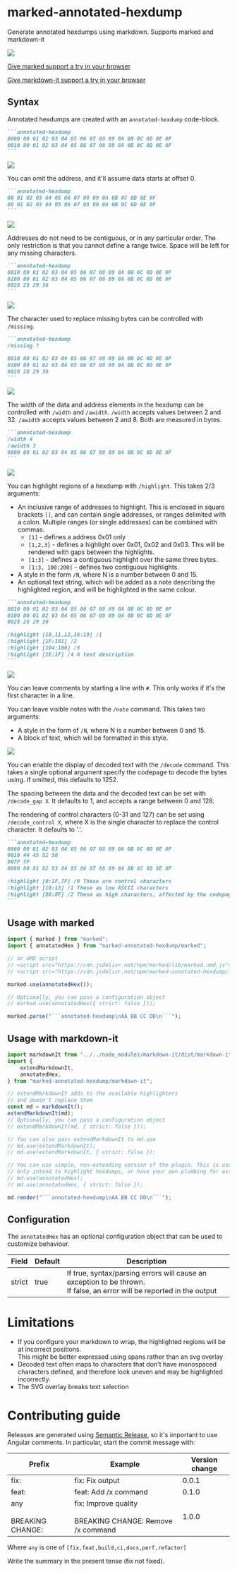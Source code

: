 # marked-annotated-hexdump

Generate annotated hexdumps using markdown. Supports marked and markdown-it

![](./.img/ExampleOutput.png)

[Give marked support a try in your browser](https://danishcake.github.io/marked-annotated-hexdump/marked)

[Give markdown-it support a try in your browser](https://danishcake.github.io/marked-annotated-hexdump/markdown-it)

## Syntax

Annotated hexdumps are created with an `annotated-hexdump` code-block.

````markdown
```annotated-hexdump
0000 00 01 02 03 04 05 06 07 08 09 0A 0B 0C 0D 0E 0F
0010 00 01 02 03 04 05 06 07 08 09 0A 0B 0C 0D 0E 0F
```
````

![](./.img/Example1.png)

You can omit the address, and it'll assume data starts at offset 0.

````markdown
```annotated-hexdump
00 01 02 03 04 05 06 07 08 09 0A 0B 0C 0D 0E 0F
00 01 02 03 04 05 06 07 08 09 0A 0B 0C 0D 0E 0F
```
````

![](./.img/Example2.png)

Addresses do not need to be contiguous, or in any particular order.
The only restriction is that you cannot define a range twice. Space will be left for any missing characters.

````markdown
```annotated-hexdump
0010 00 01 02 03 04 05 06 07 08 09 0A 0B 0C 0D 0E 0F
0100 00 01 02 03 04 05 06 07 08 09 0A 0B 0C 0D 0E 0F
0028 28 29 30
```
````

![](./.img/Example3.png)

The character used to replace missing bytes can be controlled with `/missing`.

````markdown
```annotated-hexdump
/missing ?

0010 00 01 02 03 04 05 06 07 08 09 0A 0B 0C 0D 0E 0F
0100 00 01 02 03 04 05 06 07 08 09 0A 0B 0C 0D 0E 0F
0028 28 29 30
```
````

![](./.img/Example4.png)

The width of the data and address elements in the hexdump can be controlled with `/width` and `/awidth`. `/width` accepts values between 2 and 32. `/awidth` accepts values between 2 and 8. Both are measured in bytes.

````markdown
```annotated-hexdump
/width 4
/awidth 3
0000 00 01 02 03 04 05 06 07 08 09 0A 0B 0C 0D 0E 0F
```
````

![](./.img/Example5.png)

You can highlight regions of a hexdump with `/highlight`. This takes 2/3 arguments:

-   An inclusive range of addresses to highlight. This is enclosed in square brackets `[]`, and can contain single addresses, or ranges delimited with a colon. Multiple ranges (or single addresses) can be combined with commas.
    -   `[1]` - defines a address 0x01 only
    -   `[1,2,3]` - defines a highlight over 0x01, 0x02 and 0x03. This will be rendered with gaps between the highlights.
    -   `[1:3]` - defines a contiguous highlight over the same three bytes.
    -   `[1:3, 100:200]` - defines two contiguous highlights.
-   A style in the form `/N`, where N is a number between 0 and 15.
-   An optional text string, which will be added as a note describing the highlighted region, and will be highlighted
    in the same colour.

````markdown
```annotated-hexdump
0010 00 01 02 03 04 05 06 07 08 09 0A 0B 0C 0D 0E 0F
0100 00 01 02 03 04 05 06 07 08 09 0A 0B 0C 0D 0E 0F
0028 28 29 30

/highlight [10,11,12,16:19] /1
/highlight [1F:101] /2
/highlight [104:106] /3
/highlight [1E:1F] /4 A text description
```
````

![](./.img/Example6.png)

You can leave comments by starting a line with `#`. This only works if it's the first character in a line.

You can leave visible notes with the `/note` command. This takes two arguments:

-   A style in the form of `/N`, where N is a number between 0 and 15.
-   A block of text, which will be formatted in this style.

![](./.img/Example7.png)

You can enable the display of decoded text with the `/decode` command. This takes a single optional argument specify the codepage to decode the bytes using. If omitted, this defaults to 1252.

The spacing between the data and the decoded text can be set with `/decode_gap X`. It defaults to 1, and accepts a range between 0 and 128.

The rendering of control characters (0-31 and 127) can be set using `/decode_control X`, where X is the single character to replace the control character. It defaults to '.'.

````markdown
```annotated-hexdump
0000 00 01 02 03 04 05 06 07 08 09 0A 0B 0C 0D 0E 0F
0010 44 45 52 50
007F 7F
0080 80 81 82 83 84 85 86 87 88 89 8A 8B 8C 8D 8E 8F

/highlight [0:1F,7F] /0 These are control characters
/highlight [10:13] /1 These as low ASCII characters
/highlight [80:8F] /2 These as high characters, affected by the codepage
```
````

## Usage with marked

````js
import { marked } from "marked";
import { annotatedHex } from "marked-annotated-hexdump/marked";

// or UMD script
// <script src="https://cdn.jsdelivr.net/npm/marked/lib/marked.umd.js"></script>
// <script src="https://cdn.jsdelivr.net/npm/marked-annotated-hexdump/lib/index.umd.js"></script>

marked.use(annotatedHex());

// Optionally, you can pass a configuration object
// marked.use(annotatedHex({ strict: false }));

marked.parse("```annotated-hexdump\nAA BB CC DD\n```");
````

## Usage with markdown-it

````js
import markdownIt from "../../node_modules/markdown-it/dist/markdown-it";
import {
	extendMarkdownIt,
	annotatedHex,
} from "marked-annotated-hexdump/markdown-it";

// extendMarkdownIt adds to the available highlighters
// and doesn't replace them
const md = markdownIt();
extendMarkdownIt(md);
// Optionally, you can pass a configuration object
// extendMarkdownIt(md, { strict: false }));

// You can also pass extendMarkdownIt to md.use
// md.use(extendMarkdownIt);
// md.use(extendMarkdownIt, { strict: false });

// You can use simple, non-extending version of the plugin. This is useful if you
// only intend to highlight hexdumps, or have your own plumbing for extending markdown-it
// md.use(annotatedHex);
// md.use(annotatedHex, { strict: false });

md.render("```annotated-hexdump\nAA BB CC DD\n```");
````

## Configuration

The `annotatedHex` has an optional configuration object that can be used to customize behaviour.

| Field  | Default | Description                                                                                                                |
| ------ | ------- | -------------------------------------------------------------------------------------------------------------------------- |
| strict | true    | If true, syntax/parsing errors will cause an exception to be thrown.<br> If false, an error will be reported in the output |

# Limitations

-   If you configure your markdown to wrap, the highlighted regions will be at incorrect positions.<br>
    This might be better expressed using spans rather than an svg overlay
- Decoded text often maps to characters that don't have monospaced characters defined, and therefore look uneven and may be highlighted incorrectly.
- The SVG overlay breaks text selection

# Contributing guide

Releases are generated using [Semantic Release](https://semantic-release.gitbook.io/semantic-release), so it's important to use Angular comments. In particular, start the commit message with:

| Prefix                      | Example                                                        | Version change |
| --------------------------- | -------------------------------------------------------------- | -------------- |
| fix:                        | fix: Fix output                                                | 0.0.1          |
| feat:                       | feat: Add /x command                                           | 0.1.0          |
| any<br><br>BREAKING CHANGE: | fix: Improve quality<br><br>BREAKING CHANGE: Remove /x command | 1.0.0          |

Where `any` is one of `[fix,feat,build,ci,docs,perf,refactor]`

Write the summary in the present tense (fix not fixed).
